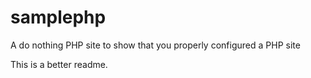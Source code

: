 samplephp
=========

A do nothing PHP site to show that you properly configured a PHP site

This is a better readme.